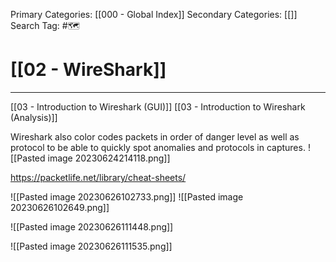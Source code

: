 Primary Categories: [[000 - Global Index]] 
Secondary Categories: [[]] 
Search Tag: #🗺  

# [[02 - WireShark]]  
***

[[03 - Introduction to Wireshark (GUI)]]
[[03 - Introduction to Wireshark (Analysis)]]

Wireshark also color codes packets in order of danger level as well as protocol to be able to quickly spot anomalies and protocols in captures.
![[Pasted image 20230624214118.png]]

https://packetlife.net/library/cheat-sheets/

![[Pasted image 20230626102733.png]]
![[Pasted image 20230626102649.png]]

![[Pasted image 20230626111448.png]]

![[Pasted image 20230626111535.png]]







